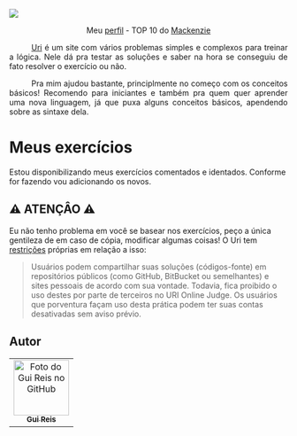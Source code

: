 <p>
    <a href="https://www.urionlinejudge.com.br"><img align="center" style="margin: 0px auto;" src="https://raw.github.com/Gui25Reis/Uri/master/_outros/logo.png"/></a>
</p>
<p align="center">
    Meu <a href="https://www.urionlinejudge.com.br/judge/pt/profile/318386">perfil</a> - TOP 10 do <a href="https://www.urionlinejudge.com.br/judge/pt/users/university/upm">Mackenzie</a>
</p>
<p align="justify"style="text-indent: 40px">
    <a href="https://www.urionlinejudge.com.br">Uri</a> é um site com vários problemas simples e complexos para treinar a lógica. Nele dá pra testar as soluções e saber na hora se conseguiu de fato resolver o exercício ou não. <br/>
</p>
<p align="justify"style="text-indent: 40px">
    Pra mim ajudou bastante, principlmente no começo com os conceitos básicos! Recomendo para iniciantes e também pra quem quer aprender uma nova linguagem, já que puxa alguns conceitos básicos, apendendo sobre as sintaxe dela.
</p>

# Meus exercícios
Estou disponibilizando meus exercícios comentados e identados. Conforme for fazendo vou adicionando os novos.

## ⚠️ ATENÇÂO ⚠️

Eu não tenho problema em você se basear nos exercícios, peço a única gentileza de em caso de cópia, modificar algumas coisas! O Uri tem [restrições](https://www.urionlinejudge.com.br/judge/pt/terms-and-conditions) próprias em relação a isso:


>   Usuários podem compartilhar suas soluções (códigos-fonte) em repositórios públicos (como GitHub, BitBucket ou semelhantes) e sites pessoais de acordo com sua vontade. Todavia, fica proibido o uso destes por parte de terceiros no URI Online Judge. Os usuários que porventura façam uso desta prática podem ter suas contas desativadas sem aviso prévio.


## Autor
<table>
  <tr>
    <td align="center">
      <a href="https://github.com/Gui25Reis">
        <img src="https://avatars1.githubusercontent.com/u/48360732" width="100px;" alt="Foto do Gui Reis no GitHub"/><br>
        <sub>
          <b>Gui Reis</b>
        </sub>
      </a>
    </td>
</table>
